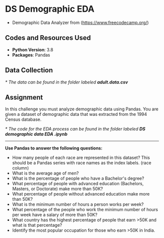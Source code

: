 # DS Demographic EDA
* Demographic Data Analyzer from (https://www.freecodecamp.org/)

## Codes and Resources Used
* **Python Version**: 3.8
* **Packages**: Pandas

## Data Collection
_* The data can be found in the folder labeled **adult.data.csv**_

## Assignment
In this challenge you must analyze demographic data using Pandas. You are given a dataset of demographic data that was extracted from the 1994 Census database.

_* The code for the EDA process can be found in the folder labeled **DS demographic data EDA .ipynb**_

-----------------------------------------------------------------------------------------------------------------------------------------------------------------------------------
**Use Pandas to answer the following questions:**
* How many people of each race are represented in this dataset? This should be a Pandas series with race names as the index labels. (race column)
* What is the average age of men?
* What is the percentage of people who have a Bachelor's degree?
* What percentage of people with advanced education (Bachelors, Masters, or Doctorate) make more than 50K?
* What percentage of people without advanced education make more than 50K?
* What is the minimum number of hours a person works per week?
* What percentage of the people who work the minimum number of hours per week have a salary of more than 50K?
* What country has the highest percentage of people that earn >50K and what is that percentage?
* Identify the most popular occupation for those who earn >50K in India.
